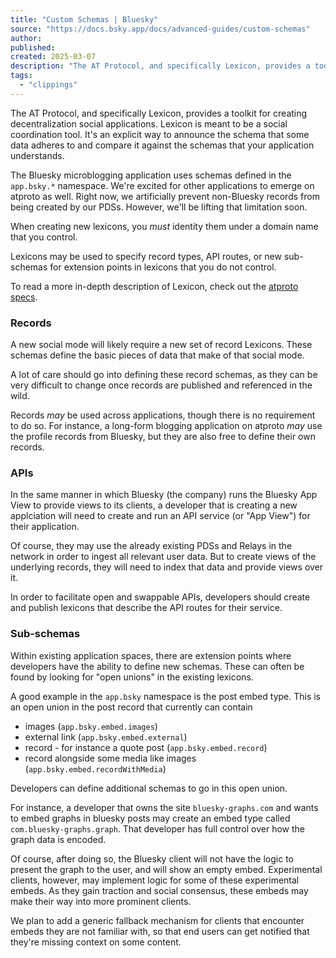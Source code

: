 ```yaml
---
title: "Custom Schemas | Bluesky"
source: "https://docs.bsky.app/docs/advanced-guides/custom-schemas"
author:
published:
created: 2025-03-07
description: "The AT Protocol, and specifically Lexicon, provides a toolkit for creating decentralization social applications. Lexicon is meant to be a social coordination tool. It's an explicit way to announce the schema that some data adheres to and compare it against the schemas that your application understands."
tags:
  - "clippings"
---
```

The AT Protocol, and specifically Lexicon, provides a toolkit for creating decentralization social applications. Lexicon is meant to be a social coordination tool. It's an explicit way to announce the schema that some data adheres to and compare it against the schemas that your application understands.

The Bluesky microblogging application uses schemas defined in the `app.bsky.*` namespace. We're excited for other applications to emerge on atproto as well. Right now, we artificially prevent non-Bluesky records from being created by our PDSs. However, we'll be lifting that limitation soon.

When creating new lexicons, you *must* identity them under a domain name that you control.

Lexicons may be used to specify record types, API routes, or new sub-schemas for extension points in lexicons that you do not control.

To read a more in-depth description of Lexicon, check out the [atproto specs](https://atproto.com/guides/lexicon).

### Records​

A new social mode will likely require a new set of record Lexicons. These schemas define the basic pieces of data that make of that social mode.

A lot of care should go into defining these record schemas, as they can be very difficult to change once records are published and referenced in the wild.

Records *may* be used across applications, though there is no requirement to do so. For instance, a long-form blogging application on atproto *may* use the profile records from Bluesky, but they are also free to define their own records.

### APIs​

In the same manner in which Bluesky (the company) runs the Bluesky App View to provide views to its clients, a developer that is creating a new applciation will need to create and run an API service (or "App View") for their application.

Of course, they may use the already existing PDSs and Relays in the network in order to ingest all relevant user data. But to create views of the underlying records, they will need to index that data and provide views over it.

In order to facilitate open and swappable APIs, developers should create and publish lexicons that describe the API routes for their service.

### Sub-schemas​

Within existing application spaces, there are extension points where developers have the ability to define new schemas. These can often be found by looking for "open unions" in the existing lexicons.

A good example in the `app.bsky` namespace is the post embed type. This is an open union in the post record that currently can contain

- images (`app.bsky.embed.images`)
- external link (`app.bsky.embed.external`)
- record - for instance a quote post (`app.bsky.embed.record`)
- record alongside some media like images (`app.bsky.embed.recordWithMedia`)

Developers can define additional schemas to go in this open union.

For instance, a developer that owns the site `bluesky-graphs.com` and wants to embed graphs in bluesky posts may create an embed type called `com.bluesky-graphs.graph`. That developer has full control over how the graph data is encoded.

Of course, after doing so, the Bluesky client will not have the logic to present the graph to the user, and will show an empty embed. Experimental clients, however, may implement logic for some of these experimental embeds. As they gain traction and social consensus, these embeds may make their way into more prominent clients.

We plan to add a generic fallback mechanism for clients that encounter embeds they are not familiar with, so that end users can get notified that they're missing context on some content.